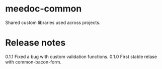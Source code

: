 meedoc-common
=============

Shared custom libraries used across projects.

Release notes
=============
0.1.1 Fixed a bug with custom validation functions.
0.1.0 First stable relase with common-bacon-form.